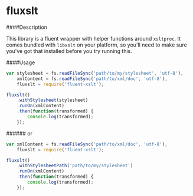 # fluxslt

####Description

This library is a fluent wrapper with helper functions around `xsltproc`. It comes bundled with `libxslt` on your platform, so you'll need to make sure you've got that
installed before you try running this.

####Usage

```js
var stylesheet = fs.readFileSync('path/to/my/stylesheet', 'utf-8'),
    xmlContent = fs.readFileSync('path/to/xml/doc', 'utf-8'),
    fluxslt = require('fluent-xslt');

fluxslt()
    .withStylesheet(stylesheet)
    .runOn(xmlContent)
    .then(function(transformed) {
        console.log(transformed);
    });
```

###### or

```js
var xmlContent = fs.readFileSync('path/to/xml/doc', 'utf-8'),
    fluxslt = require('fluent-xslt');

fluxslt()
    .withStylesheetPath('path/to/my/stylesheet')
    .runOn(xmlContent)
    .then(function(transformed) {
        console.log(transformed);
    });
```
